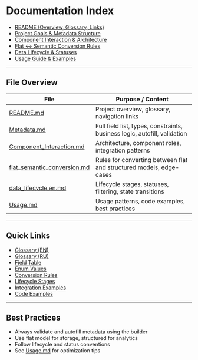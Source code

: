 # Documentation Index

- [README (Overview, Glossary, Links)](README.md)
- [Project Goals & Metadata Structure](Metadata.md)
- [Component Interaction & Architecture](Component_Interaction.md)
- [Flat <-> Semantic Conversion Rules](flat_semantic_conversion.md)
- [Data Lifecycle & Statuses](data_lifecycle.en.md)
- [Usage Guide & Examples](Usage.md)

---

## File Overview

| File                        | Purpose / Content |
|-----------------------------|-------------------|
| [README.md](README.md)      | Project overview, glossary, navigation links |
| [Metadata.md](Metadata.md)  | Full field list, types, constraints, business logic, autofill, validation |
| [Component_Interaction.md](Component_Interaction.md) | Architecture, component roles, integration patterns |
| [flat_semantic_conversion.md](flat_semantic_conversion.md) | Rules for converting between flat and structured models, edge-cases |
| [data_lifecycle.en.md](data_lifecycle.en.md) | Lifecycle stages, statuses, filtering, state transitions |
| [Usage.md](Usage.md)        | Usage patterns, code examples, best practices |

---

## Quick Links

- [Glossary (EN)](README.md#glossary)
- [Glossary (RU)](README.ru.md#глоссарий)
- [Field Table](Metadata.md#detailed-field-descriptions)
- [Enum Values](Metadata.md#enum-fields)
- [Conversion Rules](flat_semantic_conversion.md)
- [Lifecycle Stages](data_lifecycle.en.md#lifecycle-stages)
- [Integration Examples](Component_Interaction.md#integration-examples)
- [Code Examples](Usage.md#basic-usage)

---

## Best Practices

- Always validate and autofill metadata using the builder
- Use flat model for storage, structured for analytics
- Follow lifecycle and status conventions
- See [Usage.md](Usage.md#performance-considerations) for optimization tips 
